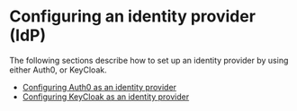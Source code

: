 
# Configuring an identity provider (IdP)

The following sections describe how to set up an identity provider by using either Auth0, or KeyCloak.

* [Configuring Auth0 as an identity provider](./Auth0/README.md)
* [Configuring KeyCloak as an identity provider](./KeyCloak/README.md)

